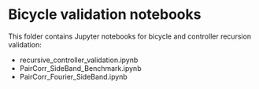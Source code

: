 # Bicycle validation notebooks

This folder contains Jupyter notebooks for bicycle and controller recursion validation:

- recursive_controller_validation.ipynb
- PairCorr_SideBand_Benchmark.ipynb
- PairCorr_Fourier_SideBand.ipynb
